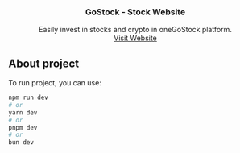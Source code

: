 <div align="center">
  <h3 align="center">GoStock - Stock Website</h3>

  <p align="center">
    Easily invest in stocks and crypto in oneGoStock platform.
    <br />
    <a href="">Visit Website</a>
  </p>
</div>


## About project

To run project, you can use:

```bash
npm run dev
# or
yarn dev
# or
pnpm dev
# or
bun dev
```
